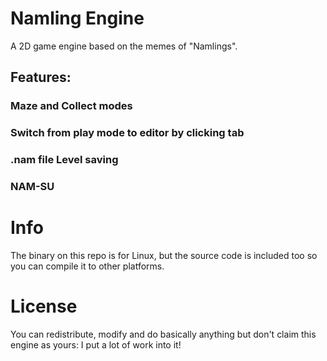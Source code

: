 # Namling Engine
A 2D game engine based on the memes of "Namlings".
## Features:
### Maze and Collect modes
### Switch from play mode to editor by clicking tab
### .nam file Level saving
### NAM-SU

# Info
The binary on this repo is for Linux, but the source code is included too so you can compile it to other platforms.

# License
You can redistribute, modify and do basically anything but don't claim this engine as yours: I put a lot of work into it!
